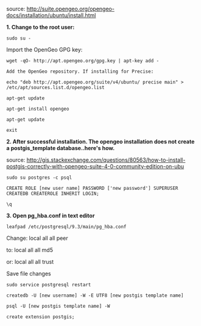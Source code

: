 source: http://suite.opengeo.org/opengeo-docs/installation/ubuntu/install.html

__1. Change to the root user:__

    sudo su -
    
Import the OpenGeo GPG key:

    wget -qO- http://apt.opengeo.org/gpg.key | apt-key add -

    Add the OpenGeo repository. If installing for Precise:

    echo "deb http://apt.opengeo.org/suite/v4/ubuntu/ precise main" > /etc/apt/sources.list.d/opengeo.list

    apt-get update

    apt-get install opengeo

    apt-get update

    exit

__2. After successful installation. The opengeo installation does not create a postgis_template database..here's how.__

source: http://gis.stackexchange.com/questions/80563/how-to-install-postgis-correctly-with-opengeo-suite-4-0-community-edition-on-ubu

    sudo su postgres -c psql

    CREATE ROLE [new user name] PASSWORD ['new password'] SUPERUSER CREATEDB CREATEROLE INHERIT LOGIN;

    \q

__3. Open pg_hba.conf in text editor__

    leafpad /etc/postgresql/9.3/main/pg_hba.conf

Change:
local all all peer

to:
local all all md5

or:
local all all trust

Save file changes

    sudo service postgresql restart

    createdb -U [new username] -W -E UTF8 [new postgis template name]

    psql -U [new postgis template name] -W

    create extension postgis;

